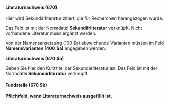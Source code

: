 #### Literaturnachweis (670)
Hier wird Sekundärliteratur zitiert, die für Recherchen herangezogen wurde.  

Das Feld ist mit der Normdatei **Sekundärliteratur** verknüpft. Nicht vorhandene Literatur muss ergänzt werden.

Von der Namensansetzung (100 $a) abweichende Varianten müssen im Feld **Namensvarianten (400 $a)** angegeben werden.  

  

**Literaturnachweis (670 $a)**

Geben Sie hier den Kurztitel der Sekundärliteratur an. Das Feld ist mit der Normdatei **Sekundärliteratur** verknüpft.

  

#### Fundstelle (670 $b)  

**Pflichtfeld, wenn Literaturnachweis ausgefüllt ist.**